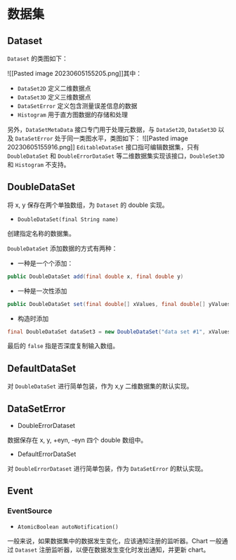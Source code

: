 # 数据集

## Dataset

`Dataset` 的类图如下：

![[Pasted image 20230605155205.png]]其中：

- `DataSet2D` 定义二维数据点
- `DataSet3D` 定义三维数据点
- `DataSetError` 定义包含测量误差信息的数据
- `Histogram` 用于直方图数据的存储和处理

另外，`DataSetMetaData` 接口专门用于处理元数据，与 `DataSet2D`, `DataSet3D` 以及 `DataSetError` 处于同一类图水平，类图如下：
![[Pasted image 20230605155916.png]]
`EditableDataSet` 接口指可编辑数据集，只有 `DoubleDataSet` 和 `DoubleErrorDataSet` 等二维数据集实现该接口，`DoubleSet3D` 和 `Histogram` 不支持。

## DoubleDataSet

将 x, y 保存在两个单独数组，为 `Dataset` 的 double 实现。

- `DoubleDataSet(final String name)`

创建指定名称的数据集。

`DoubleDataSet` 添加数据的方式有两种：

- 一种是一个个添加：

```java
public DoubleDataSet add(final double x, final double y)
```

- 一种是一次性添加

```java
public DoubleDataSet set(final double[] xValues, final double[] yValues)
```

- 构造时添加

```java
final DoubleDataSet dataSet3 = new DoubleDataSet("data set #1", xValues, yValues1, N_SAMPLES, false)
```

最后的 `false` 指是否深度复制输入数组。

## DefaultDataSet

对 `DoubleDataSet` 进行简单包装，作为 x,y 二维数据集的默认实现。

## DataSetError

- DoubleErrorDataset

数据保存在 x, y, +eyn, -eyn 四个 double 数组中。

- DefaultErrorDataSet

对 `DoubleErrorDataset` 进行简单包装，作为 `DataSetError` 的默认实现。

## Event

### EventSource

- `AtomicBoolean autoNotification()`

一般来说，如果数据集中的数据发生变化，应该通知注册的监听器。Chart 一般通过 `Dataset` 注册监听器，以便在数据发生变化时发出通知，并更新 chart。